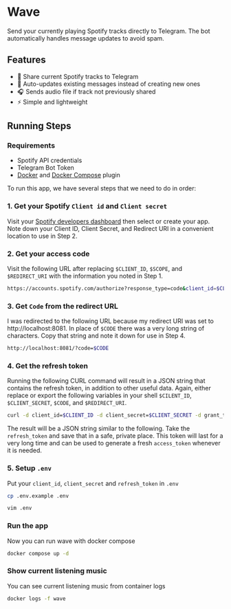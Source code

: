 # Wave

Send your currently playing Spotify tracks directly to Telegram. The bot automatically handles message updates to avoid spam.

## Features
- 🎵 Share current Spotify tracks to Telegram
- 🔄 Auto-updates existing messages instead of creating new ones
- 🎧 Sends audio file if track not previously shared
- ⚡ Simple and lightweight

## Running Steps

### Requirements
- Spotify API credentials
- Telegram Bot Token
- [Docker](https://www.docker.com/) and [Docker Compose](https://docs.docker.com/compose/) plugin

To run this app, we have several steps that we need to do in order:

### 1. Get your Spotify `Client id` and `Client secret` 
Visit your [Spotify developers dashboard](https://developer.spotify.com/dashboard/applications) then select or create your app. Note down your Client ID, Client Secret, and Redirect URI in a convenient location to use in Step 2.

### 2. Get your access code
Visit the following URL after replacing `$CLIENT_ID`, `$SCOPE`, and `$REDIRECT_URI` with the information you noted in Step 1.

```bash
https://accounts.spotify.com/authorize?response_type=code&client_id=$CLIENT_ID&scope=user-read-currently-playing&redirect_uri=http://localhost:8081
```

### 3. Get `Code` from the redirect URL
I was redirected to the following URL because my redirect URI was set to http://localhost:8081. In place of `$CODE` there was a very long string of characters. Copy that string and note it down for use in Step 4.

```bash
http://localhost:8081/?code=$CODE
```

### 4. Get the refresh token
Running the following CURL command will result in a JSON string that contains the refresh token, in addition to other useful data. Again, either replace or export the following variables in your shell `$CILENT_ID`, `$CLIENT_SECRET`, `$CODE`, and `$REDIRECT_URI`.

```bash
curl -d client_id=$CLIENT_ID -d client_secret=$CLIENT_SECRET -d grant_type=authorization_code -d code=$CODE -d redirect_uri=$REDIRECT_URI https://accounts.spotify.com/api/token
```

The result will be a JSON string similar to the following. Take the `refresh_token` and save that in a safe, private place. This token will last for a very long time and can be used to generate a fresh `access_token` whenever it is needed.

### 5. Setup `.env`
Put your `client_id`, `client_secret` and `refresh_token` in `.env`
```bash
cp .env.example .env

vim .env
```
### Run the app
Now you can run wave with docker compose
```bash
docker compose up -d
```
### Show current listening music
You can see current listening music from container logs
```bash
docker logs -f wave
```